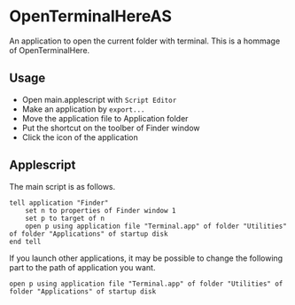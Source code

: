 # OpenTerminalHereAS

An application to open the current folder with terminal.
This is a hommage of OpenTerminalHere.

## Usage

- Open main.applescript with `Script Editor`
- Make an application by `export...`
- Move the application file to Application folder
- Put the shortcut on the toolber of Finder window
- Click the icon of the application

## Applescript

The main script is as follows.

```applescript
tell application "Finder"
	set n to properties of Finder window 1
	set p to target of n
	open p using application file "Terminal.app" of folder "Utilities" of folder "Applications" of startup disk
end tell
```

If you launch other applications, it may be possible to change the following part to the path of application you want.
```
open p using application file "Terminal.app" of folder "Utilities" of folder "Applications" of startup disk
```

